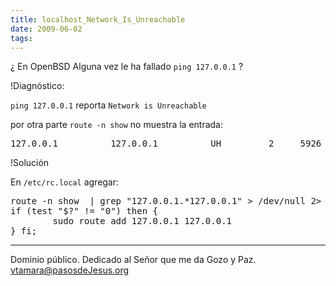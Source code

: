 ```yaml
---
title: localhost_Network_Is_Unreachable
date: 2009-06-02
tags:
---
```

¿ En OpenBSD Alguna vez le ha fallado ```ping 127.0.0.1``` ?

!Diagnóstico:

```ping 127.0.0.1``` reporta  ```Network is Unreachable```

por otra parte ```route -n show```  no muestra la entrada:

<pre>
127.0.0.1          127.0.0.1          UH         2     5926 33160    48 lo0
</pre>

!Solución

En ```/etc/rc.local``` agregar:

<pre>
route -n show  | grep "127.0.0.1.*127.0.0.1" > /dev/null 2> /dev/null
if (test "$?" != "0") then {
        sudo route add 127.0.0.1 127.0.0.1
} fi;
</pre>

----
Dominio público.  Dedicado al Señor que me da Gozo y Paz. vtamara@pasosdeJesus.org
